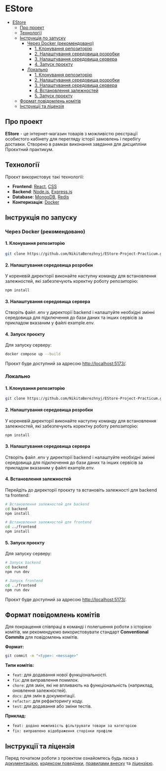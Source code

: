 # EStore

- [EStore](#estore)
  - [Про проект](#про-проект)
  - [Технології](#технології)
  - [Інструкція по запуску](#інструкція-по-запуску)
    - [Через Docker (рекомендовано)](#через-docker-рекомендовано)
      - [1. Клонування репозиторію](#1-клонування-репозиторію)
      - [2. Налаштування середовища розробки](#2-налаштування-середовища-розробки)
      - [3. Налаштування середовища сервера](#3-налаштування-середовища-сервера)
      - [4. Запуск проєкту](#4-запуск-проєкту)
    - [Локально](#локально)
      - [1. Клонування репозиторію](#1-клонування-репозиторію-1)
      - [2. Налаштування середовища розробки](#2-налаштування-середовища-розробки-1)
      - [3. Налаштування середовища сервера](#3-налаштування-середовища-сервера-1)
      - [4. Встановлення залежностей](#4-встановлення-залежностей)
      - [5. Запуск проєкту](#5-запуск-проєкту)
  - [Формат повідомлень комітів](#формат-повідомлень-комітів)
  - [Інструкції та ліцензія](#інструкції-та-ліцензія)

## Про проект

**EStore** - це інтернет-магазин товарів з можливістю реєстрації особистого кабінету для перегляду історії замовлень і перебігу доставки. Створено в рамках виконання завдання для дисципліни Проєктний практикум.

## Технології

Проєкт використовує такі технології:

- **Frontend**: [React](https://reactjs.org/), [CSS](https://developer.mozilla.org/en-US/docs/Web/CSS)
- **Backend**: [Node.js](https://nodejs.org/), [Express.js](https://expressjs.com/)
- **Database**: [MongoDB](https://www.mongodb.com/), [Redis](https://redis.io/)
- **Контеризація**: [Docker](https://www.docker.com/)

## Інструкція по запуску

### Через Docker (рекомендовано)

#### 1. Клонування репозиторію

```bash
git clone https://github.com/NikitaBerezhnyj/EStore-Project-Practicum.git
```

#### 2. Налаштування середовища розробки

У кореневій директорії виконайте наступну команду для встановлення залежностей, які забезпечують коректну роботу репозиторію:

```bash
npm install
```

#### 3. Налаштування середовища сервера

Створіть файл .env у директорії backend і налаштуйте необхідні змінні середовища для підключення до бази даних та інших сервісів за прикладом вказаним у файлі example.env.

#### 4. Запуск проєкту

Для запуску серверу:

```bash
docker compose up --build
```

Проєкт буде доступний за адресою [http://localhost:5173/](http://localhost:5173/).

### Локально

#### 1. Клонування репозиторію

```bash
git clone https://github.com/NikitaBerezhnyj/EStore-Project-Practicum.git
```

#### 2. Налаштування середовища розробки

У кореневій директорії виконайте наступну команду для встановлення залежностей, які забезпечують коректну роботу репозиторію:

```bash
npm install
```

#### 3. Налаштування середовища сервера

Створіть файл .env у директорії backend і налаштуйте необхідні змінні середовища для підключення до бази даних та інших сервісів за прикладом вказаним у файлі example.env.

#### 4. Встановлення залежностей

Перейдіть до директорії проєкту та встановіть залежності для backend та frontend:

```bash
# Встановлення залежностей для backend
cd backend
npm install

# Встановлення залежностей для frontend
cd ../frontend
npm install
```

#### 5. Запуск проєкту

Для запуску серверу:

```bash
# Запуск backend
cd backend
npm run dev

# Запуск frontend
cd ../frontend
npm run dev
```

Проєкт буде доступний за адресою [http://localhost:5173/](http://localhost:5173/).

## Формат повідомлень комітів

Для покращення співпраці в команді і полегшення роботи з історією комітів, ми рекомендуємо використовувати стандарт **Conventional Commits** для повідомлень комітів.

**Формат:**

```bash
git commit -m "<type>: <message>"
```

**Типи комітів:**

- `feat`: для додавання нової функціональності.
- `fix`: для виправлення помилок.
- `chore`: для змін, які не впливають на функціональність (наприклад, оновлення залежностей).
- `docs`: для змін в документації.
- `refactor`: для рефакторингу коду.
- `test`: для додавання або зміни тестів.

**Приклад:**

- `feat: додано можливість фільтрувати товари за категорією`
- `fix: виправлено відображення сторінки профілю`

## Інструкції та ліцензія

Перед початком роботи з проектом ознайомтесь будь ласка з [документацією](docs/), [кодексом поведінки](CODE_OF_CONDUCT.md), [правилами внеску](CONTRIBUTING.md) та [ліцензією](LICENSE).

